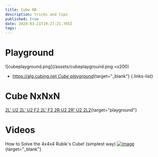 ```yaml
---
title: Cube KB
description: tricks and tips
published: true
date: 2020-03-21T19:27:21.765Z
tags: 
---
```


# Playground
![cubeplayground.png](/assets/cubeplayground.png =x200)

- [https://alg.cubing.net *Cube playground*](https://alg.cubing.net){target="_blank"}
{.links-list}

# Cube NxNxN

[2L' U2 2L' U2 F2 2L' F2 2R U2 2R' U2 2L2](https://alg.cubing.net/?puzzle=4x4x4&type=alg&alg=2L-_U2_2L-_U2_F2_2L-_F2_2R_U2_2R-_U2_2L2){target="playground"}


# Videos

How to Solve the 4x4x4 Rubik's Cube! (simplest way)
[![image](https://img.youtube.com/vi/xGiP_bfJVaw/0.jpg)](https://youtu.be/xGiP_bfJVaw){target="_blank"}


